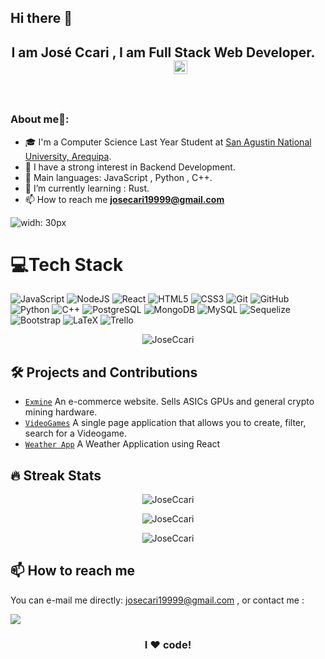 ## Hi there 👋
<h2 align="center"> I am José Ccari , I am Full Stack Web Developer.&nbsp &nbsp &nbsp &nbsp &nbsp &nbsp <a href="https://linkedin.com/in/sudnyeshtalekar">
  <img align="rigth" alt="Sudnyesh's Linkdein" width="22px" src="https://cdn.jsdelivr.net/npm/simple-icons@v3/icons/linkedin.svg" />
</a></h2>
<br>  

### About me🧑:

- 🎓 I'm a Computer Science Last Year Student at [San Agustin National University, Arequipa](https://www.unsa.edu.pe/en/).
- 📝 I have a strong interest in Backend Development.
- 🌟 Main languages: JavaScript , Python , C++.
- 🌱 I’m currently learning : Rust.
- 📫 How to reach me **josecari19999@gmail.com**

![widh: 30px](https://camo.githubusercontent.com/992babdffd8c74a1502de375fbdf7e4d54773242/68747470733a2f2f6d656469612e67697068792e636f6d2f6d656469612f53576f536b4e36447854737a71494b4571762f67697068792e676966)
<br>

  # 💻Tech Stack 
  
![JavaScript](https://img.shields.io/badge/javascript-%23323330.svg?style=for-the-badge&logo=javascript&logoColor=%23F7DF1E)
![NodeJS](https://img.shields.io/badge/node.js-6DA55F?style=for-the-badge&logo=node.js&logoColor=white)
![React](https://img.shields.io/badge/react-%2320232a.svg?style=for-the-badge&logo=react&logoColor=%2361DAFB)
![HTML5](https://img.shields.io/badge/html5-%23E34F26.svg?style=for-the-badge&logo=html5&logoColor=white)
![CSS3](https://img.shields.io/badge/css3-%231572B6.svg?style=for-the-badge&logo=css3&logoColor=white)
![Git](https://img.shields.io/badge/git-%23F05033.svg?style=for-the-badge&logo=git&logoColor=white)
![GitHub](https://img.shields.io/badge/github-%23121011.svg?style=for-the-badge&logo=github&logoColor=white)
![Python](https://img.shields.io/badge/python-3670A0?style=for-the-badge&logo=python&logoColor=ffdd54)
![C++](https://img.shields.io/badge/c++-%2300599C.svg?style=for-the-badge&logo=c%2B%2B&logoColor=white)
![PostgreSQL](https://img.shields.io/badge/PostgreSQL-%234ea94b.svg?style=for-the-badge&logo=PostgreSQL&logoColor=white)
![MongoDB](https://img.shields.io/badge/MongoDB-%234ea94b.svg?style=for-the-badge&logo=mongodb&logoColor=white)
![MySQL](https://img.shields.io/badge/mysql-%2300f.svg?style=for-the-badge&logo=mysql&logoColor=white)
![Sequelize](https://img.shields.io/badge/Sequelize-%2300f.svg?style=for-the-badge&logo=Sequelize&logoColor=white)
![Bootstrap](https://img.shields.io/badge/bootstrap-%23563D7C.svg?style=for-the-badge&logo=bootstrap&logoColor=white)
![LaTeX](https://img.shields.io/badge/latex-%23008080.svg?style=for-the-badge&logo=latex&logoColor=white)
![Trello](https://img.shields.io/badge/Trello-%23026AA7.svg?style=for-the-badge&logo=Trello&logoColor=white)

  
 
<p align="center"> <img src="https://komarev.com/ghpvc/?username=JoseCcari&label=Profile%20views&color=0e75b6&style=plastic" alt="JoseCcari" /> </p>

## 🛠️ Projects and Contributions

- [`Exmine`](https://github.com/JoseCcari/Final-Project-Exmine) An e-commerce website. Sells ASICs GPUs and general crypto mining hardware.
- [`VideoGames`](https://github.com/JoseCcari/VideogamesPage) A single page application that allows you to create, filter, search for a Videogame.
- [`Weather App`](https://github.com/JoseCcari/WeatherApp-react) A Weather Application using React

## 🔥 Streak Stats

<p align="center"><img src="https://github-readme-stats.vercel.app/api?username=JoseCcari&show_icons=true&theme=algolia" alt="JoseCcari"/></p>


<p align="center"><img src="https://github-readme-streak-stats.herokuapp.com/?user=JoseCcari&theme=algolia" alt="JoseCcari"  /></p>

<p align="center"><img src="https://github-readme-stats.vercel.app/api/top-langs/?username=JoseCcari&theme=algolia&hide_border=false&include_all_commits=false&count_private=false&layout=compact" alt="JoseCcari"  /></p>


## 📫 How to reach me

You can e-mail me directly: josecari19999@gmail.com , or contact me :

[<img src="https://img.shields.io/badge/linkedin-%230077B5.svg?&style=for-the-badge&logo=linkedin&logoColor=white" />](https://www.linkedin.com/in/josecari) 

<div align="center">

### I ❤️ code!

</div>

